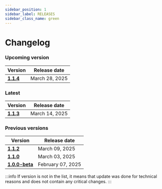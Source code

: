 ```yaml
---
sidebar_position: 1
sidebar_label: RELEASES
sidebar_class_name: green
---
```


# Changelog

### Upcoming version

| Version| Release date | 
|---|---|
|__[1.1.4](/docs/changelog/1.1.4)__| March 28, 2025 | 

### Latest

| Version| Release date | 
|---|---|
|__[1.1.3](/docs/changelog/1.1.3)__| March 14, 2025 | 


### Previous versions

| Version| Release date | 
|---|---|
|__[1.1.2](/docs/changelog/1.1.2)__| March 09, 2025 | 
|__[1.1.0](/docs/changelog/1.1.0)__| March 03, 2025 | 
|__[1.0.0-beta](/docs/changelog/1.0.0)__| February 07, 2025 | 




:::info
If version is not in the list, it means that update was done for technical reasons and does not contain any critical changes.
:::
